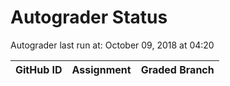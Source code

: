 # Autograder Status
Autograder last run at: October 09, 2018 at 04:20

| GitHub ID | Assignment | Graded Branch |
|-----------|------------|---------------|
